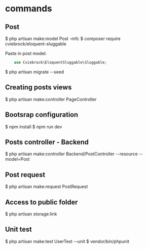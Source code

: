 # commands
## Post
$ php artisan make:model Post -mfc
$ composer require cviebrock/eloquent-sluggable

Paste in post model:
```php
    use Cviebrock\EloquentSluggable\Sluggable;
```

$ php artisan migrate --seed

## Creating posts views
$ php artisan make:controller PageController

## Bootsrap configuration
$ npm install
$ npm run dev

## Posts controller - Backend
$ php artisan make:controller Backend/PostController --resource --model=Post

## Post request
$ php artisan make:request PostRequest

## Access to public folder
$ php artisan storage:link

## Unit test
$ php artisan make:test UserTest --unit
$ vendor/bin/phpunit